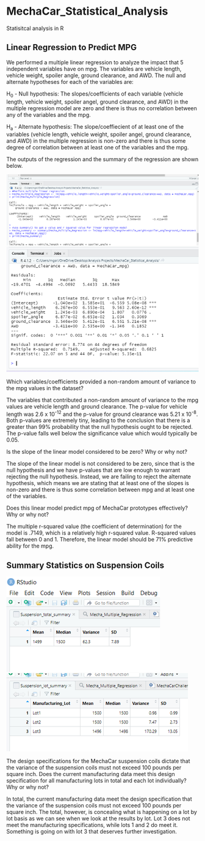 # MechaCar_Statistical_Analysis
Statisitcal analysis in R

## Linear Regression to Predict MPG

We performed a multiple linear regression to analyze the impact that 5 independent variables have on mpg. The variables are vehicle length, vehicle weight, spoiler angle, ground clearance, and AWD. The null and alternate hypotheses for each of the variables are:

H<sub>0</sub> - Null hypothesis: The slopes/coefficients of each variable (vehicle length, vehicle weight, spoiler angel, ground clearance, and AWD) in the multiple regression model are zero and there is thus no correlation between any of the variables and the mpg.

H<sub>a</sub> - Alternate hypothesis: The slope/coeffiecient of at least one of the variables (vehicle length, vehicle weight, spoiler angel, ground clearance, and AWD) in the multiple regression is non-zero and there is thus some degree of correlation between at least one of the variables and the mpg.

The outputs of the regression and the summary of the regression are shown below.


![linear regression output](https://github.com/mgsrichard/MechaCar_Statistical_Analysis/blob/main/Resources/MechaCar_Multiple_Regression.png)
![linear regression summary](https://github.com/mgsrichard/MechaCar_Statistical_Analysis/blob/main/Resources/MechaCar_Summary.png)

Which variables/coefficients provided a non-random amount of variance to the mpg values in the dataset?

The variables that contributed a non-random amount of variance to the mpg values are vehicle length and ground clearance. The p-value for vehicle length was 2.6 x 10<sup>-12</sup> and the p-value for ground clearance was 5.21 x 10<sup>-8</sup>. Both p-values are extremely tiny, leading to the conclusion that there is a greater than 99% probability that the null hypothesis ought to be rejected. The p-value falls well below the significance value which would typically be 0.05. 

Is the slope of the linear model considered to be zero? Why or why not?

The slope of the linear model is not considered to be zero, since that is the null hypothesis and we have p-values that are low enough to warrant rejecting the null hypothesis. Instead, we are failing to reject the alternate hypothesis, which means we are stating that at least one of the slopes is non-zero and there is thus some correlation between mpg and at least one of the variables. 

Does this linear model predict mpg of MechaCar prototypes effectively? Why or why not?

The multiple r-squared value (the coefficient of determination) for the model is .7149, which is a relatively high r-squared value. R-squared values fall between 0 and 1. Therefore, the linear model should be 71% predictive ability for the mpg.

## Summary Statistics on Suspension Coils

![total summary](https://github.com/mgsrichard/MechaCar_Statistical_Analysis/blob/main/Resources/Suspension_total_summary.png) <br>
![lot summary](https://github.com/mgsrichard/MechaCar_Statistical_Analysis/blob/main/Resources/Suspension_lot_summary.png)

The design specifications for the MechaCar suspension coils dictate that the variance of the suspension coils must not exceed 100 pounds per square inch. Does the current manufacturing data meet this design specification for all manufacturing lots in total and each lot individually? Why or why not?

In total, the current manufacturing data meet the design specification that the variance of the suspension coils must not exceed 100 pounds per square inch. The total, however, is concealing what is happening on a lot by lot basis as we can see when we look at the results by lot. Lot 3 does not meet the manufacturing specifications, while lots 1 and 2 do meet it. Something is going on with lot 3 that deserves further investigation.


